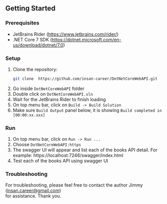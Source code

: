 ## Getting Started

### Prerequisites
* JetBrains Rider (https://www.jetbrains.com/rider/)
* .NET Core 7 SDK (https://dotnet.microsoft.com/en-us/download/dotnet/7.0)

### Setup
1. Clone the repository:
   ```bash
   git clone  https://github.com/insan-career/DotNetCoreWebAPI.git
2. Go inside `DotNetCoreWebAPI` folder
3. Double click on `DotNetCoreWebAPI.sln`
4. Wait for the JetBrains Rider to finish loading
5. On top menu bar, click on `Build -> Build Solution` 
6. Make sure `Build Output` panel below, it is showing `Build completed in [00:00:xx.xxx]`

### Run
1. On top menu bar, click on `Run -> Run ...`
2. Choose `DotNetCoreWebAPI:https` 
3. The swagger UI will appear and list each of the books API detail. 
For example: https://localhost:7246/swagger/index.html
4. Test each of the books API using swagger UI

### Troubleshooting
For troubleshooting, please feel free to contact the author Jimmy (insan.career@gmail.com)  
for assistance. Thank you.
